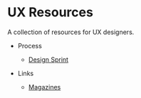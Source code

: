 # UX Resources
A collection of resources for UX designers.

* Process
    * [Design Sprint](01-Process/design-sprint.md)

* Links
    * [Magazines](02-Links/magazines.md)